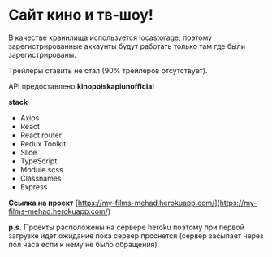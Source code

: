 # Сайт кино и тв-шоу!

В качестве хранилища используется locastorage, поэтому зарегистрированные аккаунты будут работать только там где были зарегистрированы.

Трейлеры ставить не стал (90% трейлеров отсутствует).

API предоставлено **kinopoiskapiunofficial**




**stack**

 - Axios
 - React
 - React router
 - Redux Toolkit
 - Slice
 - TypeScript
-   Module.scss
- Classnames
- Express

**Ссылка на проект** [https://my-films-mehad.herokuapp.com/](https://my-films-mehad.herokuapp.com/)

**p.s.** Проекты расположены на сервере heroku поэтому при первой загрузке идет ожидание пока сервер проснется (сервер засыпает через пол часа если к нему не было обращения).
